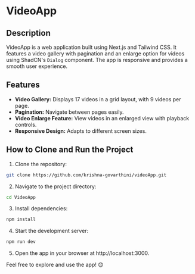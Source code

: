 # VideoApp  

## Description
VideoApp is a web application built using Next.js and Tailwind CSS. It features a video gallery with pagination and an enlarge option for videos using ShadCN's `Dialog` component. The app is responsive and provides a smooth user experience.

## Features  
- **Video Gallery:** Displays 17 videos in a grid layout, with 9 videos per page.  
- **Pagination:** Navigate between pages easily.  
- **Video Enlarge Feature:** View videos in an enlarged view with playback controls.  
- **Responsive Design:** Adapts to different screen sizes.  

## How to Clone and Run the Project  

1. Clone the repository:  
```bash
git clone https://github.com/krishna-govarthini/videoApp.git
```
2. Navigate to the project directory:
```bash
cd VideoApp
```
3. Install dependencies:
```bash
npm install
```
4. Start the development server:
```bash
npm run dev
```
5. Open the app in your browser at http://localhost:3000.

Feel free to explore and use the app! 😊
